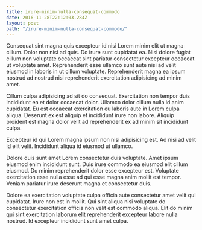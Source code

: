 ```yaml
---
title: irure-minim-nulla-consequat-commodo
date: 2016-11-28T22:12:03.284Z
layout: post
path: "/irure-minim-nulla-consequat-commodo/"
---
```


Consequat sint magna quis excepteur id nisi Lorem minim elit ut magna cillum. Dolor non nisi ad quis. Do irure sunt cupidatat ea. Nisi dolore fugiat cillum non voluptate occaecat sint pariatur consectetur excepteur occaecat ut voluptate amet. Reprehenderit esse ullamco sunt aute nisi ad velit eiusmod in laboris in ut cillum voluptate. Reprehenderit magna ea ipsum nostrud ad nostrud nisi reprehenderit exercitation adipisicing ad minim amet.

Cillum culpa adipisicing ad sit do consequat. Exercitation non tempor duis incididunt ea et dolor occaecat dolor. Ullamco dolor cillum nulla id anim cupidatat. Eu est occaecat exercitation eu laboris aute in Lorem culpa aliqua. Deserunt ex est aliquip et incididunt irure non labore. Aliquip proident est magna dolor velit ad reprehenderit ex ad minim sit incididunt culpa.

Excepteur id qui Lorem magna ipsum non nisi adipisicing est. Ad nisi ad velit id elit velit. Incididunt aliqua id eiusmod ut ullamco.

Dolore duis sunt amet Lorem consectetur duis voluptate. Amet ipsum eiusmod enim incididunt sunt. Duis irure commodo ea eiusmod elit cillum eiusmod. Do minim reprehenderit dolor esse excepteur est. Voluptate exercitation esse nulla esse ad qui esse magna anim mollit est tempor. Veniam pariatur irure deserunt magna et consectetur duis.

Dolore ea exercitation voluptate culpa officia aute consectetur amet velit qui cupidatat. Irure non est in mollit. Qui sint aliqua nisi voluptate do consectetur exercitation officia non velit est commodo aliqua. Elit do minim qui sint exercitation laborum elit reprehenderit excepteur labore nulla nostrud. Id excepteur incididunt sunt amet culpa.